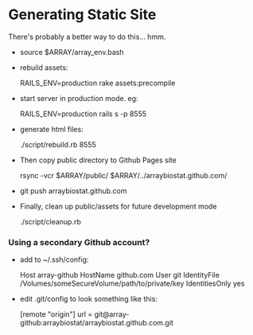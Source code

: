 

# Generating Static Site

There's probably a better way to do this... hmm.

* source $ARRAY/array_env.bash

* rebuild assets:


    RAILS_ENV=production rake assets:precompile

* start server in production mode. eg:


    RAILS_ENV=production rails s -p 8555

* generate html files:

    ./script/rebuild.rb 8555


* Then copy public directory to Github Pages site


    rsync -vcr $ARRAY/public/ $ARRAY/../arraybiostat.github.com/


* git push arraybiostat.github.com

* Finally, clean up public/assets for future development mode

    ./script/cleanup.rb



### Using a secondary Github account?

* add to ~/.ssh/config:

    Host array-github
         HostName github.com
         User git
         IdentityFile /Volumes/someSecureVolume/path/to/private/key
         IdentitiesOnly yes


* edit .git/config to look something like this:

    [remote "origin"]
      url = git@array-github:arraybiostat/arraybiostat.github.com.git



